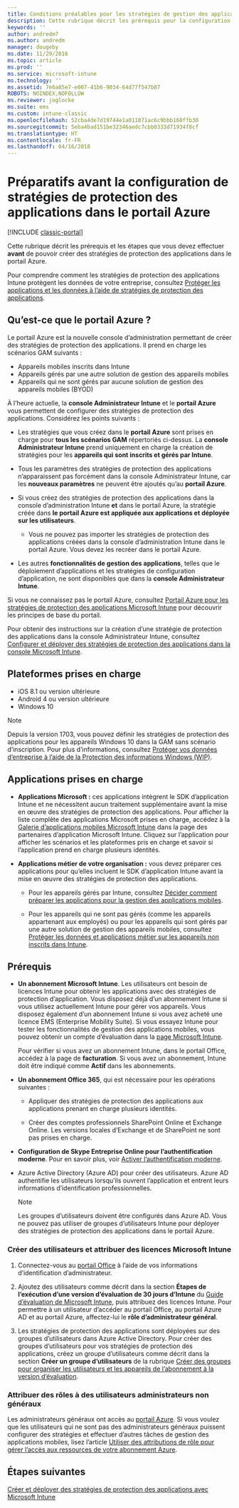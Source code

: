 ```yaml
---
title: Conditions préalables pour les stratégies de gestion des applications mobiles
description: Cette rubrique décrit les prérequis pour la configuration des utilisateurs avant de pouvoir créer des stratégies de gestion des applications mobiles.
keywords: ''
author: andredm7
ms.author: andredm
manager: dougeby
ms.date: 11/29/2016
ms.topic: article
ms.prod: ''
ms.service: microsoft-intune
ms.technology: ''
ms.assetid: 7e6a85e7-e007-41b6-9034-64d77f547b87
ROBOTS: NOINDEX,NOFOLLOW
ms.reviewer: joglocke
ms.suite: ems
ms.custom: intune-classic
ms.openlocfilehash: 52cba4de7d19744e1a011071ac6c9bbb168ffb30
ms.sourcegitcommit: 5eba4bad151be32346aedc7cbb0333d71934f8cf
ms.translationtype: HT
ms.contentlocale: fr-FR
ms.lasthandoff: 04/16/2018
---
```

# <a name="get-ready-to-configure-app-protection-policies-in-the-azure-portal"></a>Préparatifs avant la configuration de stratégies de protection des applications dans le portail Azure

[!INCLUDE [classic-portal](../includes/classic-portal.md)]

Cette rubrique décrit les prérequis et les étapes que vous devez effectuer **avant** de pouvoir créer des stratégies de protection des applications dans le portail Azure.

Pour comprendre comment les stratégies de protection des applications Intune protègent les données de votre entreprise, consultez [Protéger les applications et les données à l’aide de stratégies de protection des applications](protect-apps-and-data-with-microsoft-intune.md).

## <a name="what-is-the-azure-portal"></a>Qu’est-ce que le portail Azure ?

Le portail Azure est la nouvelle console d’administration permettant de créer des stratégies de protection des applications. Il prend en charge les scénarios GAM suivants :
- Appareils mobiles inscrits dans Intune
- Appareils gérés par une autre solution de gestion des appareils mobiles
- Appareils qui ne sont gérés par aucune solution de gestion des appareils mobiles (BYOD)

À l’heure actuelle, la **console Administrateur Intune** et le **portail Azure** vous permettent de configurer des stratégies de protection des applications.  Considérez les points suivants :

* Les stratégies que vous créez dans le **portail Azure** sont prises en charge pour **tous les scénarios GAM** répertoriés ci-dessus. La **console Administrateur Intune** prend uniquement en charge la création de stratégies pour les **appareils qui sont inscrits et gérés par Intune**.

* Tous les paramètres des stratégies de protection des applications n’apparaissent pas forcément dans la console Administrateur Intune, car les **nouveaux paramètres** ne peuvent être ajoutés qu’au **portail Azure**.

* Si vous créez des stratégies de protection des applications dans la console d’administration Intune **et** dans le portail Azure, la stratégie créée dans **le portail Azure est appliquée aux applications et déployée sur les utilisateurs**.
    * Vous ne pouvez pas importer les stratégies de protection des applications créées dans la console d’administration Intune dans le portail Azure.  Vous devez les recréer dans le portail Azure.


* Les autres **fonctionnalités de gestion des applications**, telles que le déploiement d’applications et les stratégies de configuration d’application, ne sont disponibles que dans la **console Administrateur Intune**.


Si vous ne connaissez pas le portail Azure, consultez [Portail Azure pour les stratégies de protection des applications Microsoft Intune](azure-portal-for-microsoft-intune-mam-policies.md) pour découvrir les principes de base du portail.

Pour obtenir des instructions sur la création d’une stratégie de protection des applications dans la console Administrateur Intune, consultez [Configurer et déployer des stratégies de protection des applications dans la console Microsoft Intune](configure-and-deploy-mobile-application-management-policies-in-the-microsoft-intune-console.md).


##  <a name="supported-platforms"></a>Plateformes prises en charge
- iOS 8.1 ou version ultérieure
- Android 4 ou version ultérieure
- Windows 10

>[!NOTE]
>Depuis la version 1703, vous pouvez définir les stratégies de protection des applications pour les appareils Windows 10 dans la GAM sans scénario d’inscription. Pour plus d’informations, consultez [Protéger vos données d’entreprise à l’aide de la Protection des informations Windows (WIP)](https://technet.microsoft.com/itpro/windows/keep-secure/protect-enterprise-data-using-wip).

##  <a name="supported-apps"></a>Applications prises en charge
* **Applications Microsoft :** ces applications intègrent le SDK d’application Intune et ne nécessitent aucun traitement supplémentaire avant la mise en œuvre des stratégies de protection des applications.
Pour afficher la liste complète des applications Microsoft prises en charge, accédez à la [Galerie d’applications mobiles Microsoft Intune](https://www.microsoft.com/cloud-platform/microsoft-intune-apps) dans la page des partenaires d’application Microsoft Intune. Cliquez sur l’application pour afficher les scénarios et les plateformes pris en charge et savoir si l’application prend en charge plusieurs identités.

* **Applications métier de votre organisation :** vous devez préparer ces applications pour qu’elles incluent le SDK d’application Intune avant la mise en œuvre des stratégies de protection des applications.

  * Pour les appareils gérés par Intune, consultez [Décider comment préparer les applications pour la gestion des applications mobiles](/intune/apps-prepare-mobile-application-management).

  * Pour les appareils qui ne sont pas gérés (comme les appareils appartenant aux employés) ou pour les appareils qui sont gérés par une autre solution de gestion des appareils mobiles, consultez [Protéger les données et applications métier sur les appareils non inscrits dans Intune](protect-line-of-business-apps-and-data-on-devices-not-enrolled-in-microsoft-intune.md).

## <a name="prerequisites"></a>Prérequis

- **Un abonnement Microsoft Intune**. Les utilisateurs ont besoin de licences Intune pour obtenir les applications avec des stratégies de protection d’application.
  Vous disposez déjà d’un abonnement Intune si vous utilisez actuellement Intune pour gérer vos appareils. Vous disposez également d’un abonnement Intune si vous avez acheté une licence EMS (Enterprise Mobility Suite). Si vous essayez Intune pour tester les fonctionnalités de gestion des applications mobiles, vous pouvez obtenir un compte d’évaluation dans la [page Microsoft Intune](https://www.microsoft.com/server-cloud/products/microsoft-intune/).

  Pour vérifier si vous avez un abonnement Intune, dans le portail Office, accédez à la page de **facturation**.  Si vous avez un abonnement, Intune doit être indiqué comme **Actif** dans les abonnements.

- **Un abonnement Office 365**, qui est nécessaire pour les opérations suivantes :

  - Appliquer des stratégies de protection des applications aux applications prenant en charge plusieurs identités.

  - Créer des comptes professionnels SharePoint Online et Exchange Online. Les versions locales d’Exchange et de SharePoint ne sont pas prises en charge.

- **Configuration de Skype Entreprise Online pour l’authentification moderne**. Pour en savoir plus, voir [Activer l’authentification moderne](https://social.technet.microsoft.com/wiki/contents/articles/34339.skype-for-business-online-enable-your-tenant-for-modern-authentication.aspx).


- Azure Active Directory (Azure AD) pour créer des utilisateurs. Azure AD authentifie les utilisateurs lorsqu’ils ouvrent l’application et entrent leurs informations d’identification professionnelles.

    > [!NOTE]
    > Les groupes d’utilisateurs doivent être configurés dans Azure AD. Vous ne pouvez pas utiliser de groupes d’utilisateurs Intune pour déployer des stratégies de protection des applications dans le portail Azure.

### <a name="create-users-and-assign-microsoft-intune-licenses"></a>Créer des utilisateurs et attribuer des licences Microsoft Intune

1.  Connectez-vous au [portail Office](https://portal.office.com) à l’aide de vos informations d’identification d’administrateur.

2.  Ajoutez des utilisateurs comme décrit dans la section **Étapes de l’exécution d’une version d’évaluation de 30 jours d’Intune** du [Guide d’évaluation de Microsoft Intune](/intune-classic/understand-explore/get-started-with-a-30-day-trial-of-microsoft-intune), puis attribuez des licences Intune. Pour permettre à un utilisateur d’accéder au portail Office, au portail Azure AD et au portail Azure, affectez-lui le **rôle d’administrateur général**.

5.  Les stratégies de protection des applications sont déployées sur des groupes d’utilisateurs dans Azure Active Directory. Pour créer des groupes d’utilisateurs pour vos stratégies de protection des applications, créez un groupe d’utilisateurs comme décrit dans la section **Créer un groupe d’utilisateurs** de la rubrique [Créer des groupes pour organiser les utilisateurs et les appareils de l’abonnement à la version d’évaluation](/intune-classic/understand-explore/get-started-with-a-30-day-trial-of-microsoft-intune-step-3).

### <a name="assign-roles-to-non-global-admin-users"></a>Attribuer des rôles à des utilisateurs administrateurs non généraux

Les administrateurs généraux ont accès au [portail Azure](https://portal.azure.com).  Si vous voulez que les utilisateurs qui ne sont pas des administrateurs généraux puissent configurer des stratégies et effectuer d’autres tâches de gestion des applications mobiles, lisez l’article [Utiliser des attributions de rôle pour gérer l’accès aux ressources de votre abonnement Azure](https://azure.microsoft.com/documentation/articles/role-based-access-control-configure/).

## <a name="next-steps"></a>Étapes suivantes
[Créer et déployer des stratégies de protection des applications avec Microsoft Intune](create-and-deploy-mobile-app-management-policies-with-microsoft-intune.md)
